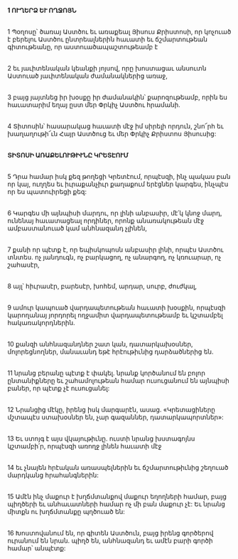 **1 ՈՒՂԵՐՁ ԵՒ ՈՂՋՈՅՆ**

\
1 Պօղոսը՝ ծառայ Աստծու եւ առաքեալ Յիսուս Քրիստոսի, որ կոչուած է բերելու Աստծու ընտրեալներին հաւատի եւ ճշմարտութեան գիտութեանը, որ աստուածապաշտութեամբ է

\
2 եւ յաւիտենական կեանքի յոյսով, որը խոստացաւ անսուտն Աստուած յաւիտենական ժամանակներից առաջ,

\
3 բայց յայտնեց իր խօսքը իր ժամանակին՝ քարոզութեամբ, որին ես հաւատարիմ եղայ ըստ մեր Փրկիչ Աստծու հրամանի.

\
4 Տիտոսին՝ հասարակաց հաւատի մէջ իմ սիրելի որդուն, շնո՜րհ եւ խաղաղութի՜ւն Հայր Աստծուց եւ մեր Փրկիչ Քրիստոս Յիսուսից:

\
**ՏԻՏՈՍԻ ԱՌԱՔԵԼՈՒԹԻՒՆԸ ԿՐԵՏԷՈՒՄ**

\
5 Դրա համար իսկ քեզ թողեցի Կրետէում, որպէսզի, ինչ պակաս բան որ կայ, ուղղես եւ իւրաքանչիւր քաղաքում երէցներ կարգես, ինչպէս որ ես պատուիրեցի քեզ:

\
6 Կարգես մի այնպիսի մարդու, որ լինի անբասիր, մէ՛կ կնոջ մարդ, ունենայ հաւատացեալ որդիներ, որոնք անառակութեան մէջ ամբաստանուած կամ անհնազանդ չլինեն,

\
7 քանի որ պէտք է, որ եպիսկոպոսն անբասիր լինի, որպէս Աստծու տնտես. ոչ յանդուգն, ոչ բարկացող, ոչ անարգող, ոչ կռուարար, ոչ շահասէր,

\
8 այլ՝ հիւրասէր, բարեսէր, խոհեմ, արդար, սուրբ, ժուժկալ,

\
9 ամուր կապուած վարդապետութեան հաւատի խօսքին, որպէսզի կարողանայ յորդորել ողջամիտ վարդապետութեամբ եւ կշտամբել հակառակորդներին.

\
10 քանզի անհնազանդներ շատ կան, դատարկախօսներ, մոլորեցնողներ, մանաւանդ եթէ հրէութիւնից դարձածներից են.

\
11 նրանց բերանը պէտք է փակել. նրանք կործանում են բոլոր ընտանիքները եւ շահամոլութեան համար ուսուցանում են այնպիսի բաներ, որ պէտք չէ ուսուցանել:

\
12 Նրանցից մէկը, իրենց իսկ մարգարէն, ասաց. «Կրետացիները մշտապէս ստախօսներ են, չար գազաններ, դատարկապորտներ»:

\
13 Եւ ստոյգ է այս վկայութիւնը. ուստի նրանց խստագոյնս կշտամբի՛ր, որպէսզի առողջ լինեն հաւատի մէջ

\
14 եւ չնայեն հրէական առասպելներին եւ ճշմարտութիւնից շեղուած մարդկանց հրահանգներին:

\
15 Ամէն ինչ մաքուր է խղճմտանքով մաքուր եղողների համար, բայց պիղծերի եւ անհաւատների համար ոչ մի բան մաքուր չէ: Եւ նրանց միտքն ու խղճմտանքը պղծուած են:

\
16 Խոստովանում են, որ գիտեն Աստծուն, բայց իրենց գործերով ուրանում են նրան. պիղծ են, անհնազանդ եւ ամէն բարի գործի համար՝ անպէտք:
